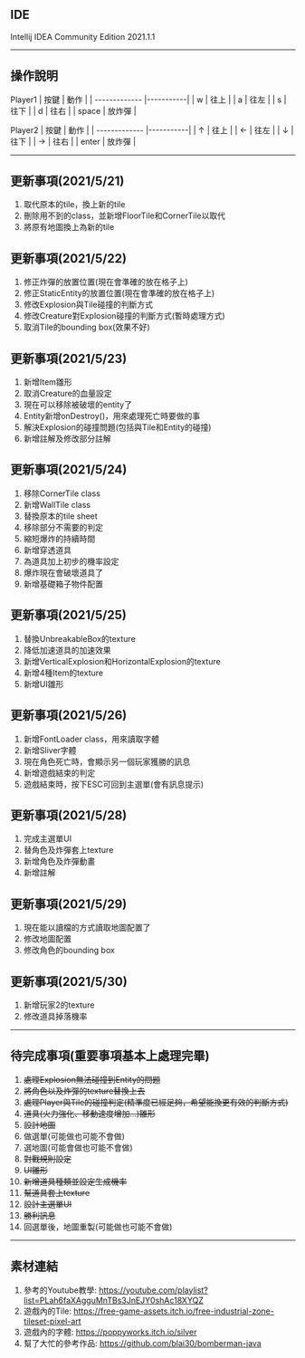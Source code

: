 ## IDE

Intellij IDEA Community Edition 2021.1.1

---

## 操作說明

Player1
| 按鍵          | 動作      |
| ------------- |-----------|
| w             | 往上      |
| a             | 往左      |
| s             | 往下      |
| d             | 往右      |
| space         | 放炸彈    |

Player2
| 按鍵          | 動作      |
| ------------- |-----------|
| ↑             | 往上      |
| ←             | 往左      |
| ↓             | 往下      |
| →             | 往右      |
| enter         | 放炸彈    |

---

## 更新事項(2021/5/21)

1. 取代原本的tile，換上新的tile
2. 刪除用不到的class，並新增FloorTile和CornerTile以取代
3. 將原有地圖換上為新的tile

## 更新事項(2021/5/22)

1. 修正炸彈的放置位置(現在會準確的放在格子上)
2. 修正StaticEntity的放置位置(現在會準確的放在格子上)
3. 修改Explosion與Tile碰撞的判斷方式
4. 修改Creature對Explosion碰撞的判斷方式(暫時處理方式)
5. 取消Tile的bounding box(效果不好)

## 更新事項(2021/5/23)

1. 新增Item雛形
2. 取消Creature的血量設定
3. 現在可以移除被破壞的entity了
4. Entity新增onDestroy()，用來處理死亡時要做的事
5. 解決Explosion的碰撞問題(包括與Tile和Entity的碰撞)
6. 新增註解及修改部分註解

## 更新事項(2021/5/24)

1. 移除CornerTile class
2. 新增WallTile class
3. 替換原本的tile sheet
4. 移除部分不需要的判定
5. 縮短爆炸的持續時間
6. 新增穿透道具
7. 為道具加上初步的機率設定
8. 爆炸現在會破壞道具了
9. 新增基礎箱子物件配置

## 更新事項(2021/5/25)

1. 替換UnbreakableBox的texture
2. 降低加速道具的加速效果
3. 新增VerticalExplosion和HorizontalExplosion的texture
4. 新增4種Item的texture
5. 新增UI雛形

## 更新事項(2021/5/26)

1. 新增FontLoader class，用來讀取字體
2. 新增Sliver字體
3. 現在角色死亡時，會顯示另一個玩家獲勝的訊息
4. 新增遊戲結束的判定
5. 遊戲結束時，按下ESC可回到主選單(會有訊息提示)

## 更新事項(2021/5/28)

1. 完成主選單UI
2. 替角色及炸彈套上texture
3. 新增角色及炸彈動畫
4. 新增註解

## 更新事項(2021/5/29)

1. 現在能以讀檔的方式讀取地圖配置了
2. 修改地圖配置
3. 修改角色的bounding box

## 更新事項(2021/5/30)

1. 新增玩家2的texture
2. 修改道具掉落機率

---

## 待完成事項(重要事項基本上處理完畢)

1. ~~處理Explosion無法碰撞到Entity的問題~~
2. ~~將角色以及炸彈的texture替換上去~~
3. ~~處理Player與Tile的碰撞判定(精準度已經足夠，希望能換更有效的判斷方式)~~
4. ~~道具(火力強化、移動速度增加...)雛形~~
5. ~~設計地圖~~
6. 做選單(可能做也可能不會做)
7. 選地圖(可能會做也可能不會做)
8. ~~對戰規則設定~~
9. ~~UI雛形~~
10. ~~新增道具種類並設定生成機率~~
11. ~~幫道具套上texture~~
12. ~~設計主選單UI~~
13. ~~勝利訊息~~
14. 回選單後，地圖重製(可能做也可能不會做)

---

## 素材連結

1. 參考的Youtube教學:
   https://youtube.com/playlist?list=PLah6faXAgguMnTBs3JnEJY0shAc18XYQZ
2. 遊戲內的Tile:
   https://free-game-assets.itch.io/free-industrial-zone-tileset-pixel-art
3. 遊戲內的字體:
   https://poppyworks.itch.io/silver
4. 幫了大忙的參考作品:
   https://github.com/blai30/bomberman-java